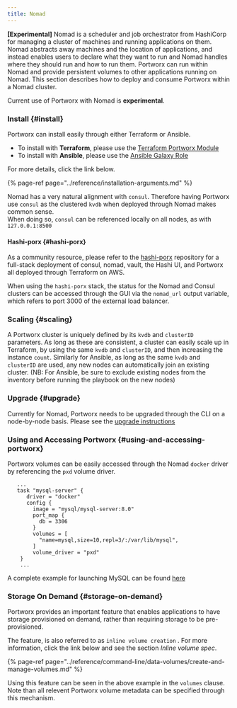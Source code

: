 ```yaml
---
title: Nomad
---
```


**\[Experimental\]** Nomad is a scheduler and job orchestrator from HashiCorp for managing a cluster of machines and running applications on them. Nomad abstracts away machines and the location of applications, and instead enables users to declare what they want to run and Nomad handles where they should run and how to run them. Portworx can run within Nomad and provide persistent volumes to other applications running on Nomad. This section describes how to deploy and consume Portworx within a Nomad cluster.

Current use of Portworx with Nomad is **experimental**.

### Install {#install}

Portworx can install easily through either Terraform or Ansible.

* To install with **Terraform**, please use the [Terraform Portworx Module](https://registry.terraform.io/modules/portworx/portworx-instance/)
* To install with **Ansible**, please use the [Ansible Galaxy Role](https://galaxy.ansible.com/portworx/portworx-defaults/)

For more details, click the link below.

{% page-ref page="../reference/installation-arguments.md" %}

Nomad has a very natural alignment with `consul`. Therefore having Portworx use `consul` as the clustered `kvdb` when deployed through Nomad makes common sense.  
 When doing so, `consul` can be referenced locally on all nodes, as with `127.0.0.1:8500`

#### Hashi-porx {#hashi-porx}

As a community resource, please refer to the [hashi-porx](https://github.com/portworx/terraporx/tree/master/hashi-porx/aws) repository for a full-stack deployment of consul, nomad, vault, the Hashi UI, and Portworx all deployed through Terraform on AWS.

When using the `hashi-porx` stack, the status for the Nomad and Consul clusters can be accessed through the GUI via the `nomad_url` output variable, which refers to port 3000 of the external load balancer.

### Scaling {#scaling}

A Portworx cluster is uniquely defined by its `kvdb` and `clusterID` parameters. As long as these are consistent, a cluster can easily scale up in Terraform, by using the same `kvdb` and `clusterID`, and then increasing the instance `count`. Similarly for Ansible, as long as the same `kvdb` and `clusterID` are used, any new nodes can automatically join an existing cluster. \(NB: For Ansible, be sure to exclude existing nodes from the inventory before running the playbook on the new nodes\)

### Upgrade {#upgrade}

Currently for Nomad, Portworx needs to be upgraded through the CLI on a node-by-node basis. Please see the [upgrade instructions](https://docs.portworx.com/maintain/upgrade.html)

### Using and Accessing Portworx {#using-and-accessing-portworx}

Portworx volumes can be easily accessed through the Nomad `docker` driver by referencing the `pxd` volume driver.

```text
   ...
   task "mysql-server" {
      driver = "docker"
      config {
        image = "mysql/mysql-server:8.0"
        port_map {
          db = 3306
        }
        volumes = [
          "name=mysql,size=10,repl=3/:/var/lib/mysql",
        ]
        volume_driver = "pxd"
    }
    ...
```

A complete example for launching MySQL can be found [here](https://github.com/portworx/terraporx/blob/master/hashi-porx/aws/nomad/examples/mysql.nomad)

### Storage On Demand {#storage-on-demand}

Portworx provides an important feature that enables applications to have storage provisioned on demand, rather than requiring storage to be pre-provisioned.

The feature, is also referred to as `inline volume creation` . For more information, click the link below and see the section _Inline volume spec_.

{% page-ref page="../reference/command-line/data-volumes/create-and-manage-volumes.md" %}

Using this feature can be seen in the above example in the `volumes` clause. Note than all relevent Portworx volume metadata can be specified through this mechanism.

